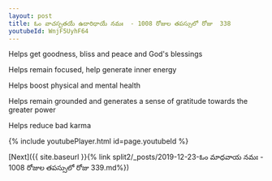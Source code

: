 ```yaml
---
layout: post
title: ఓం వాచస్పతయే ఉదారిధాయే నమః  - 1008 రోజుల తపస్సులో రోజు  338
youtubeId: WnjF5UyhF64
---
```

 
 
Helps get goodness, bliss and peace and God's blessings
 
Helps remain focused, help generate inner energy 
 
Helps boost physical and mental health 
 
Helps remain grounded and generates a sense of gratitude towards the greater power 
 
Helps reduce bad karma
 
 
 
 


{% include youtubePlayer.html id=page.youtubeId %}
 
[Next]({{ site.baseurl }}{% link  split2/_posts/2019-12-23-ఓం మాధవాయ నమః  - 1008 రోజుల తపస్సులో రోజు  339.md%})
 

